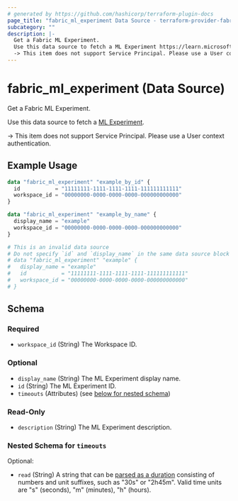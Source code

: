 ```yaml
---
# generated by https://github.com/hashicorp/terraform-plugin-docs
page_title: "fabric_ml_experiment Data Source - terraform-provider-fabric"
subcategory: ""
description: |-
  Get a Fabric ML Experiment.
  Use this data source to fetch a ML Experiment https://learn.microsoft.com/fabric/data-science/machine-learning-experiment.
  -> This item does not support Service Principal. Please use a User context authentication.
---
```


# fabric_ml_experiment (Data Source)

Get a Fabric ML Experiment.

Use this data source to fetch a [ML Experiment](https://learn.microsoft.com/fabric/data-science/machine-learning-experiment).

-> This item does not support Service Principal. Please use a User context authentication.

## Example Usage

```terraform
data "fabric_ml_experiment" "example_by_id" {
  id           = "11111111-1111-1111-1111-111111111111"
  workspace_id = "00000000-0000-0000-0000-000000000000"
}

data "fabric_ml_experiment" "example_by_name" {
  display_name = "example"
  workspace_id = "00000000-0000-0000-0000-000000000000"
}

# This is an invalid data source
# Do not specify `id` and `display_name` in the same data source block
# data "fabric_ml_experiment" "example" {
#   display_name = "example"
#   id           = "11111111-1111-1111-1111-111111111111"
#   workspace_id = "00000000-0000-0000-0000-000000000000"
# }
```

<!-- schema generated by tfplugindocs -->
## Schema

### Required

- `workspace_id` (String) The Workspace ID.

### Optional

- `display_name` (String) The ML Experiment display name.
- `id` (String) The ML Experiment ID.
- `timeouts` (Attributes) (see [below for nested schema](#nestedatt--timeouts))

### Read-Only

- `description` (String) The ML Experiment description.

<a id="nestedatt--timeouts"></a>

### Nested Schema for `timeouts`

Optional:

- `read` (String) A string that can be [parsed as a duration](https://pkg.go.dev/time#ParseDuration) consisting of numbers and unit suffixes, such as "30s" or "2h45m". Valid time units are "s" (seconds), "m" (minutes), "h" (hours).

